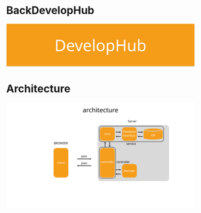 # BackDevelopHub

![](README/images/DevelopHub.png)

# Architecture

![](README/images/architecture.png)